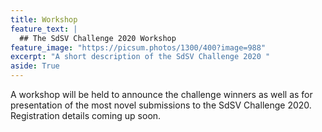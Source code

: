 ```yaml
---
title: Workshop
feature_text: |
  ## The SdSV Challenge 2020 Workshop
feature_image: "https://picsum.photos/1300/400?image=988"
excerpt: "A short description of the SdSV Challenge 2020 "
aside: True
---
```


A workshop will be held to announce the challenge winners as well as for presentation of the most novel submissions to the SdSV Challenge 2020. Registration details coming up soon.


